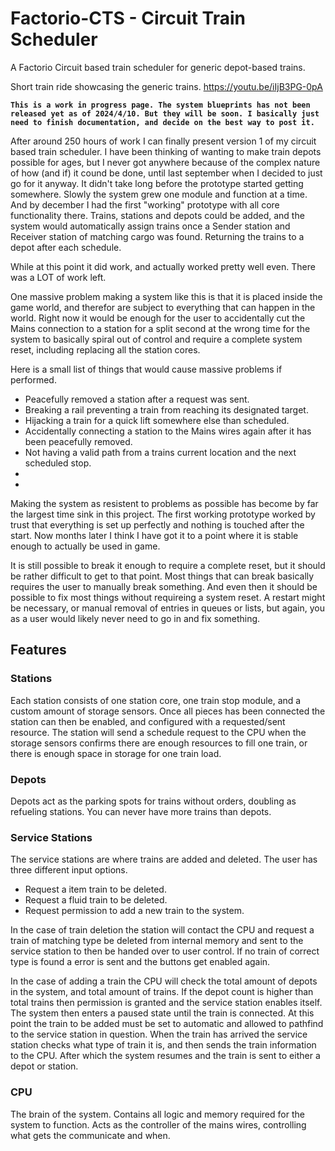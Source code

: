 # Factorio-CTS - Circuit Train Scheduler
A Factorio Circuit based train scheduler for generic depot-based trains.

Short train ride showcasing the generic trains.
https://youtu.be/iIjB3PG-0pA

**`This is a work in progress page. The system blueprints has not been released yet as of 2024/4/10. But they will be soon. I basically just need to finish documentation, and decide on the best way to post it.`**

After around 250 hours of work I can finally present version 1 of my circuit based train scheduler. I have been thinking of wanting to make train depots possible for ages, but I never got anywhere because of the complex nature of how (and if) it cound be done, until last september when I decided to just go for it anyway. 
It didn't take long before the prototype started getting somewhere. Slowly the system grew one module and function at a time. And by december I had the first "working" prototype with all core functionality there. Trains, stations and depots could be added, and the system would automatically assign trains once a Sender station and Receiver station of matching cargo was found. Returning the trains to a depot after each schedule.

While at this point it did work, and actually worked pretty well even. There was a LOT of work left.

One massive problem making a system like this is that it is placed inside the game world, and therefor are subject to everything that can happen in the world. Right now it would be enough for the user to accidentally cut the Mains connection  to a station for a split second at the wrong time for the system to basically spiral out of control and require a complete system reset, including replacing all the station cores.

Here is a small list of things that would cause massive problems if performed.
- Peacefully removed a station after a request was sent.
- Breaking a rail preventing a train from reaching its designated target.
- Hijacking a train for a quick lift somewhere else than scheduled.
- Accidentally connecting a station to the Mains wires again after it has been peacefully removed.
- Not having a valid path from a trains current location and the next scheduled stop.
- 
- 

Making the system as resistent to problems as possible has become by far the largest time sink in this project. The first working prototype worked by trust that everything is set up perfectly and nothing is touched after the start. Now months later I think I have got it to a point where it is stable enough to actually be used in game. 

It is still possible to break it enough to require a complete reset, but it should be rather difficult to get to that point. Most things that can break basically requires the user to manually break something. And even then it should be possible to fix most things without requireing a system reset. A restart might be necessary, or manual removal of entries in queues or lists, but again, you as a user would likely never need to go in and fix something. 



## Features

### Stations
Each station consists of one station core, one train stop module, and a custom amount of storage sensors.
Once all pieces has been connected the station can then be enabled, and configured with a requested/sent resource. The station will send a schedule request to the CPU when the storage sensors confirms there are enough resources to fill one train, or there is enough space in storage for one train load.

### Depots
Depots act as the parking spots for trains without orders, doubling as refueling stations. You can never have more trains than depots.

### Service Stations
The service stations are where trains are added and deleted. The user has three different input options. 
- Request a item train to be deleted.
- Request a fluid train to be deleted.
- Request permission to add a new train to the system.

In the case of train deletion the station will contact the CPU and request a train of matching type be deleted from internal memory and sent to the service station to then be handed over to user control. If no train of correct type is found a error is sent and the buttons get enabled again.

In the case of adding a train the CPU will check the total amount of depots in the system, and total amount of trains. If the depot count is higher than total trains then permission is granted and the service station enables itself. The system then enters a paused state until the train is connected. 
At this point the train to be added must be set to automatic and allowed to pathfind to the service station in question.
When the train has arrived the service station checks what type of train it is, and then sends the train information to the CPU. After which the system resumes and the train is sent to either a depot or station.


### CPU
The brain of the system. Contains all logic and memory required for the system to function. Acts as the controller of the mains wires, controlling what gets the communicate and when.

